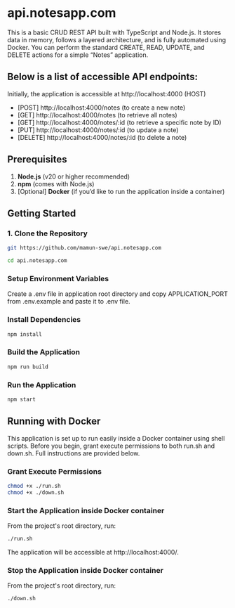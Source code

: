 # api.notesapp.com

This is a basic CRUD REST API built with TypeScript and Node.js. It stores data in memory, follows a layered architecture, and is fully automated using Docker. You can perform the standard CREATE, READ, UPDATE, and DELETE actions for a simple “Notes” application.

## Below is a list of accessible API endpoints:

Initially, the application is accessible at http://localhost:4000 (HOST)

- [POST] http://localhost:4000/notes (to create a new note)
- [GET] http://localhost:4000/notes (to retrieve all notes)
- [GET] http://localhost:4000/notes/:id (to retrieve a specific note by ID)
- [PUT] http://localhost:4000/notes/:id (to update a note)
- [DELETE] http://localhost:4000/notes/:id (to delete a note)

## Prerequisites

1. **Node.js** (v20 or higher recommended)
2. **npm** (comes with Node.js)
3. [Optional] **Docker** (if you’d like to run the application inside a container)

## Getting Started

### 1. Clone the Repository

```bash
git https://github.com/mamun-swe/api.notesapp.com
```

```bash
cd api.notesapp.com
```

### Setup Environment Variables

Create a .env file in application root directory and copy APPLICATION_PORT from .env.example and paste it to .env file.

### Install Dependencies

```bash
npm install
```

### Build the Application

```bash
npm run build
```

### Run the Application

```bash
npm start
```

## Running with Docker

This application is set up to run easily inside a Docker container using shell scripts. Before you begin, grant execute permissions to both run.sh and down.sh. Full instructions are provided below.

### Grant Execute Permissions

```bash
chmod +x ./run.sh
chmod +x ./down.sh
```

### Start the Application inside Docker container

From the project's root directory, run:

```bash
./run.sh
```

The application will be accessible at http://localhost:4000/<PORT>.

### Stop the Application inside Docker container

From the project's root directory, run:

```bash
./down.sh
```
